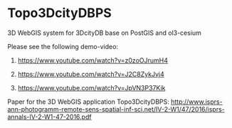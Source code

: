# Topo3DcityDBPS
3D WebGIS system for 3DcityDB base on PostGIS and ol3-cesium

Please see the following demo-video:

1) https://www.youtube.com/watch?v=z0zoOJrumH4

2) https://www.youtube.com/watch?v=J2C8ZykJvj4

3) https://www.youtube.com/watch?v=JpVN3P37Kik


Paper for the 3D WebGIS application Topo3DcityDBPS:
    http://www.isprs-ann-photogramm-remote-sens-spatial-inf-sci.net/IV-2-W1/47/2016/isprs-annals-IV-2-W1-47-2016.pdf
